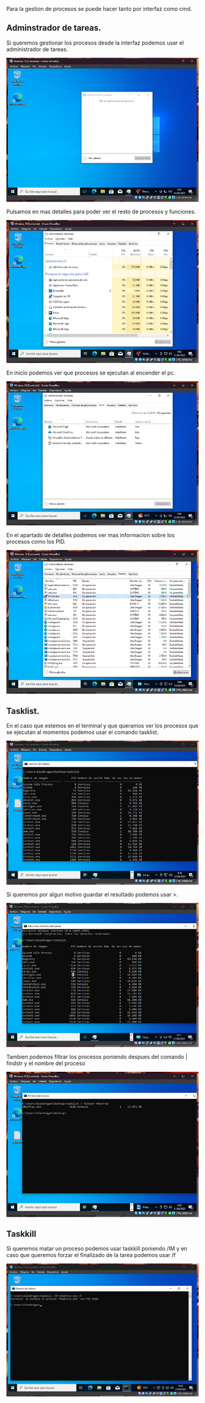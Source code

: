 Para la gestion de procesos  se puede hacer tanto por interfaz como cmd.

## Adminstrador de tareas.

Si queremos gestionar los procesos desde la interfaz podemos usar el administrador de tareas.

![1](sources/procesos/1.png)

Pulsamos en mas detalles para poder ver el resto de procesos y funciones.

![2](sources/procesos/2.png)

En inicio podemos ver que procesos se ejecutan al encender el pc.

![3](sources/procesos/3.png)

En el apartado de detalles podemos ver mas informacion sobre los procesos como los PID.

![4](sources/procesos/4.png)

## Tasklist.

En el caso que estemos en el terminal y que queramos ver los procesos que se ejecutan al momentos podemos usar el comando tasklist.

![5](sources/procesos/5.png)

Si queremos por algun motivo guardar el resultado podemos usar >.

![6](sources/procesos/6.png)

Tambien podemos filtrar los procesos poniendo despues del comando | findstr y el nombre del proceso

![7](sources/procesos/7.png)

## Taskkill

Si queremos matar un proceso podemos usar taskkill poniendo /IM y en caso que queremos forzar el finalizado de la tarea podemos usar /f

![8](sources/procesos/8.png)